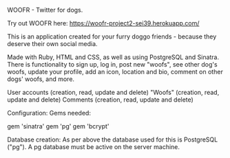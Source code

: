 WOOFR - Twitter for dogs. 

Try out WOOFR here: https://woofr-project2-sei39.herokuapp.com/

This is an application created for your furry doggo friends - because they deserve their own social media. 

Made with Ruby, HTML and CSS, as well as using PostgreSQL and Sinatra. There is functionality to sign up, log in, post new "woofs", see other dog's woofs, update your profile, add an icon, location and bio, comment on other dogs' woofs, and more. 

User accounts (creation, read, update and delete)
"Woofs" (creation, read, update and delete)
Comments (creation, read, update and delete)

Configuration:
Gems needed:

gem 'sinatra'
gem 'pg'
gem 'bcrypt'

Database creation:
As per above the database used for this is PostgreSQL ("pg"). A pg database must be active on the server machine.